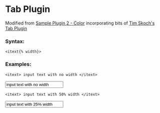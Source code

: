 # Tab Plugin

Modified from [Sample Plugin 2 - Color](https://www.dokuwiki.org/devel:syntax_plugins#sample_plugin_2_-_color) incorporating bits of [Tim Skoch's Tab Plugin](https://www.dokuwiki.org/plugin:tab)

### Syntax:

`<itext{% width}>`

### Examples:

`<itext> input text with no width </itext>`

<input value='input text with no width'>

`<itext> input text with 50% width </itext>`

<input style='width 50%' value='input text with 25% width'>